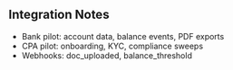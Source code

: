 ## Integration Notes
- Bank pilot: account data, balance events, PDF exports
- CPA pilot: onboarding, KYC, compliance sweeps
- Webhooks: doc_uploaded, balance_threshold
